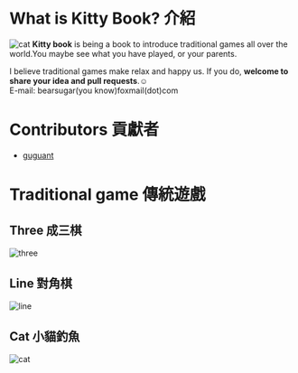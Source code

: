 # What is Kitty Book? 介紹
![cat](https://github.com/Guguant/kitty-book/blob/master/kitty.png)  **Kitty book** is being a book to introduce traditional games all over the world.You maybe see what you have played, or your parents.

I believe traditional games make relax and happy us. If you do, **welcome to share your idea and pull requests**.:relaxed:  
E-mail: bearsugar(you know)foxmail(dot)com

# Contributors 貢獻者
* [guguant](https://github.com/Guguant)

# Traditional game 傳統遊戲
## Three 成三棋
  ![three](https://github.com/Guguant/bear/blob/master/demo-picture/three.png)

## Line 對角棋
  ![line](https://github.com/Guguant/bear/blob/master/demo-picture/line.png)

## Cat 小貓釣魚
  ![cat](https://github.com/Guguant/bear/blob/master/demo-picture/cat.png)
